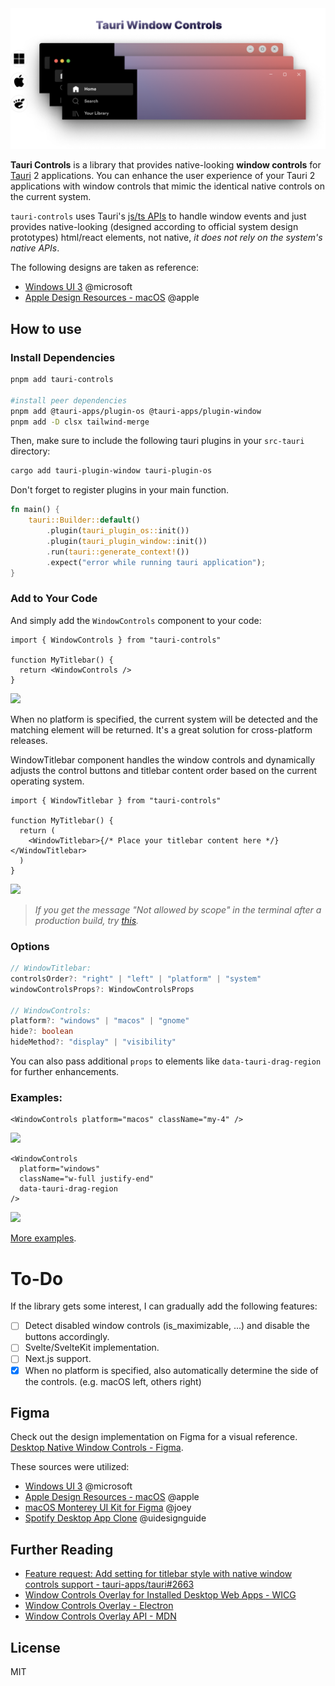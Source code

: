 <picture>
  <source media="(prefers-color-scheme: dark)" srcset=".github/statics/TauriCoverDark.png">
  <img alt="Shows an illustrated sun in light color mode and a moon with stars in dark color mode." src=".github/statics/TauriCoverLight.png">
</picture>

<!-- ![](https://img.shields.io/bundlephobia/min/tauri-controls)
![](https://img.shields.io/bundlephobia/minzip/tauri-controls)
![](https://img.shields.io/npm/dt/tauri-controls) -->

**Tauri Controls** is a library that provides native-looking **window controls** for [Tauri](https://github.com/tauri-apps/tauri) 2 applications. You can enhance the user experience of your Tauri 2 applications with window controls that mimic the identical native controls on the current system.

`tauri-controls` uses Tauri's [js/ts APIs](https://next--tauri.netlify.app/next/api/js) to handle window events and just provides native-looking (designed according to official system design prototypes) html/react elements, not native, _it does not rely on the system's native APIs_.

The following designs are taken as reference:

- [Windows UI 3](https://www.figma.com/community/file/1159947337437047524) @microsoft
- [Apple Design Resources - macOS](https://www.figma.com/community/file/1251588934545918753) @apple

## How to use

### Install Dependencies

```bash
pnpm add tauri-controls

#install peer dependencies
pnpm add @tauri-apps/plugin-os @tauri-apps/plugin-window
pnpm add -D clsx tailwind-merge
```

Then, make sure to include the following tauri plugins in your `src-tauri` directory:

```bash
cargo add tauri-plugin-window tauri-plugin-os
```

Don't forget to register plugins in your main function.

```rust
fn main() {
    tauri::Builder::default()
        .plugin(tauri_plugin_os::init())
        .plugin(tauri_plugin_window::init())
        .run(tauri::generate_context!())
        .expect("error while running tauri application");
}
```

### Add to Your Code

And simply add the `WindowControls` component to your code:

```tsx
import { WindowControls } from "tauri-controls"

function MyTitlebar() {
  return <WindowControls />
}
```

![](https://github.com/agmmnn/tauri-controls/assets/16024979/7be3dde4-7953-4188-af12-abd4445c0bf9)

When no platform is specified, the current system will be detected and the matching element will be returned. It's a great solution for cross-platform releases.

WindowTitlebar component handles the window controls and dynamically adjusts the control buttons and titlebar content order based on the current operating system.

```tsx
import { WindowTitlebar } from "tauri-controls"

function MyTitlebar() {
  return (
    <WindowTitlebar>{/* Place your titlebar content here */}</WindowTitlebar>
  )
}
```

![](https://github.com/agmmnn/tauri-controls/assets/16024979/214677d4-dd70-4e6b-96c3-b9d1a1356f05)

> _If you get the message "Not allowed by scope" in the terminal after a production build, try [this](https://github.com/agmmnn/tauri-controls/issues/1#issuecomment-1653557673)._

### Options

```ts
// WindowTitlebar:
controlsOrder?: "right" | "left" | "platform" | "system"
windowControlsProps?: WindowControlsProps

// WindowControls:
platform?: "windows" | "macos" | "gnome"
hide?: boolean
hideMethod?: "display" | "visibility"
```

You can also pass additional `props` to elements like `data-tauri-drag-region` for further enhancements.

### Examples:

```tsx
<WindowControls platform="macos" className="my-4" />
```

![](https://i.imgur.com/OAO22HC.png)

```tsx
<WindowControls
  platform="windows"
  className="w-full justify-end"
  data-tauri-drag-region
/>
```

![](https://i.imgur.com/hq389kn.png)

[More examples](https://github.com/agmmnn/tauri-controls/blob/master/src/App.tsx).

# To-Do

If the library gets some interest, I can gradually add the following features:

- [ ] Detect disabled window controls (is_maximizable, ...) and disable the buttons accordingly.
- [ ] Svelte/SvelteKit implementation.
- [ ] Next.js support.
- [x] When no platform is specified, also automatically determine the side of the controls. (e.g. macOS left, others right)

## Figma

Check out the design implementation on Figma for a visual reference. [Desktop Native Window Controls - Figma](https://www.figma.com/file/ms2vbZx5lEGxHqHR8fAfQm/Desktop-Native-Window-Controls?type=design&node-id=4%3A6020&mode=design&t=PIbVTsr8zWmIFsNr-1).

These sources were utilized:

- [Windows UI 3](https://www.figma.com/community/file/1159947337437047524) @microsoft
- [Apple Design Resources - macOS](https://www.figma.com/community/file/1251588934545918753) @apple
- [macOS Monterey UI Kit for Figma](https://www.figma.com/community/file/1034539431656086181/macOS-Monterey-UI-Kit-for-Figma) @joey
- [Spotify Desktop App Clone](https://www.figma.com/community/file/1028665514709480268/Spotify-Desktop-App-Clone) @uidesignguide

## Further Reading

- [Feature request: Add setting for titlebar style with native window controls support - tauri-apps/tauri#2663](https://github.com/tauri-apps/tauri/issues/2663)
- [Window Controls Overlay for Installed Desktop Web Apps - WICG](https://github.com/WICG/window-controls-overlay/blob/main/explainer.md)
- [Window Controls Overlay - Electron](https://www.electronjs.org/docs/latest/tutorial/window-customization#window-controls-overlay-macos-windows)
- [Window Controls Overlay API - MDN](https://developer.mozilla.org/en-US/docs/Web/API/Window_Controls_Overlay_API)

## License

MIT

